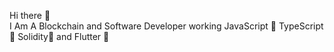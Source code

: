 Hi there 👋 <br> 
I Am A Blockchain and Software Developer working JavaScript 💛 TypeScript 💜 Solidity🖤  and Flutter 💙

